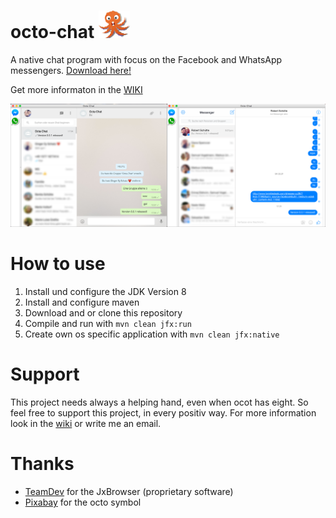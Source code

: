 # octo-chat   <img src="https://raw.githubusercontent.com/Roba1993/octo-chat/master/img/octo.png" width="50">

A native chat program with focus on the Facebook and WhatsApp messengers. [Download here!](https://github.com/Roba1993/octo-chat/releases/tag/v0.0.1)

Get more informaton in the [WIKI](https://github.com/Roba1993/octo-chat/wiki)

![alt tag](https://raw.githubusercontent.com/Roba1993/octo-chat/master/img/octo-chat.png)

# How to use
1. Install und configure the JDK Version 8
2. Install and configure maven
3. Download and or clone this repository
4. Compile and run with `mvn clean jfx:run`
5. Create own os specific application with `mvn clean jfx:native`

# Support
This project needs always a helping hand, even when ocot has eight. So feel free to support this project, in every positiv way. For more information look in the [wiki](https://github.com/Roba1993/octo-chat/wiki) or write me an email.

# Thanks
- [TeamDev](http://www.teamdev.com/jxbrowser) for the JxBrowser (proprietary software)
- [Pixabay](https://pixabay.com/de/krake-kraken-sea-life-tier-monster-152287/) for the octo symbol
